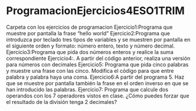# ProgramacionEjercicios4ESO1TRIM
Carpeta con los ejercicios de programacion
Ejercicio1:Programa que muestre por pantalla la frase “hello world”
Ejercicio2:Programa que introduzca por teclado tres tipos de variables y se muestren por pantalla
en el siguiente orden y formato: número entero, texto y número decimal.
Ejercicio3:Programa que pida dos números enteros y realice la suma correspondiente
Ejercicio4:. A partir del código anterior, realiza una versión para números con decimales
Ejercicio5: Programa que pida cinco palabras y muestre una frase con las cinco. Modifica el código 
para que entre palabra y palabra haya una coma.
Ejercicio6:A partir del programa 5. Haz que se muestre por pantalla también la frase en el orden 
inverso en que se han introducido las palabras.
Ejercicio7: Programa que calcule dos operandos con los 7 operadores vistos en clase. ¿Cómo puedes 
forzar que el resultado de la división tenga 2 decimales?
